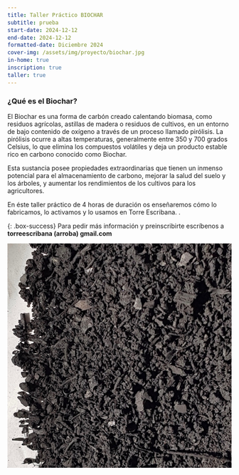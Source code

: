 ```yaml
---
title: Taller Práctico BIOCHAR
subtitle: prueba
start-date: 2024-12-12
end-date: 2024-12-12
formatted-date: Diciembre 2024
cover-img: /assets/img/proyecto/biochar.jpg
in-home: true
inscription: true
taller: true
---
```


### ¿Qué es el Biochar?
El Biochar es una forma de carbón creado calentando biomasa, como residuos agrícolas, astillas de madera o residuos de cultivos, en un entorno de bajo contenido de oxígeno a través de un proceso llamado pirólisis. La pirólisis ocurre a altas temperaturas, generalmente entre 350 y 700 grados Celsius, lo que elimina los compuestos volátiles y deja un producto estable rico en carbono conocido como Biochar.

Esta sustancia posee propiedades extraordinarias que tienen un inmenso potencial para el almacenamiento de carbono, mejorar la salud del suelo y los árboles, y aumentar los rendimientos de los cultivos para los agricultores. 

En éste taller práctico de 4 horas de duración os enseñaremos cómo lo fabricamos, lo activamos y lo usamos en  <span class="letralogo"> Torre Escribana. </span>.

{: .box-success}
Para pedir más información y preinscribirte escríbenos a **torreescribana (arroba) gmail.com**

<img class=img1 src="/assets/img/posts/biochar1.jpg"/>
<br>